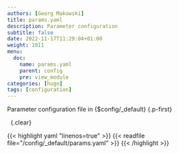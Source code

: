 ```yaml
---
authors: [Georg Makowski]
title: params.yaml
description: Parameter configuration
subtitle: false
date: 2022-11-17T11:29:04+01:00 
weight: 1011
menu:
  doc:
    name: params.yaml
    parent: config
    pre: view_module
categories: [hugo]
tags: [configuration]
---
```


Parameter configuration file in {$config/_default}
{.p-first} <!--more-->

&nbsp;
{.clear}

{{< highlight yaml "linenos=true" >}}
{{< readfile file="/config/_default/params.yaml" >}}
{{< /highlight >}}
